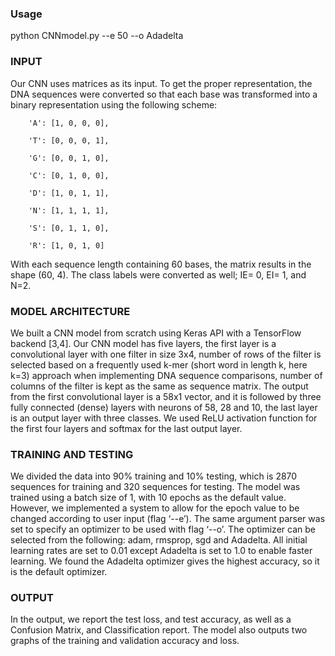 

### Usage 

python CNNmodel.py --e 50 --o Adadelta 

 

### INPUT 

Our CNN uses matrices as its input. To get the proper representation, the DNA sequences were converted so that each base was transformed into a binary representation using the following scheme:  

        'A': [1, 0, 0, 0], 

        'T': [0, 0, 0, 1], 

        'G': [0, 0, 1, 0], 

        'C': [0, 1, 0, 0], 

        'D': [1, 0, 1, 1], 

        'N': [1, 1, 1, 1], 

        'S': [0, 1, 1, 0], 

        'R': [1, 0, 1, 0] 

 

With each sequence length containing 60 bases, the matrix results in the shape (60, 4). The class labels were converted as well; IE= 0, EI= 1, and N=2.  

### MODEL ARCHITECTURE 

We built a CNN model from scratch using Keras API with a TensorFlow backend [3,4]. Our CNN model has five layers, the first layer is a convolutional layer with one filter in size 3x4, number of rows of the filter is selected based on a frequently used k-mer (short word in length k, here k=3) approach when implementing DNA sequence comparisons, number of columns of the filter is kept as the same as sequence matrix. The output from the first convolutional layer is a 58x1 vector, and it is followed by three fully connected (dense) layers with neurons of 58, 28 and 10, the last layer is an output layer with three classes. We used ReLU activation function for the first four layers and softmax for the last output layer.  

### TRAINING AND TESTING 

We divided the data into 90% training and 10% testing, which is 2870 sequences for training and 320 sequences for testing. The model was trained using a batch size of 1, with 10 epochs as the default value. However, we implemented a system to allow for the epoch value to be changed according to user input (flag ‘--e’). The same argument parser was set to specify an optimizer to be used with flag ‘--o’. The optimizer can be selected from the following: adam, rmsprop, sgd and Adadelta. All initial learning rates are set to 0.01 except Adadelta is set to 1.0 to enable faster learning. We found the Adadelta optimizer gives the highest accuracy, so it is the default optimizer.  

### OUTPUT 

In the output, we report the test loss, and test accuracy, as well as a Confusion Matrix, and Classification report. The model also outputs two graphs of the training and validation accuracy and loss. 
